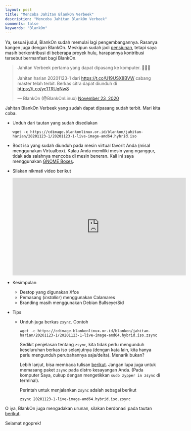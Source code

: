 ```yaml
---
layout: post
title: "Mencoba Jahitan BlankOn Verbeek"
description: "Mencoba Jahitan BlankOn Verbeek"
comments: false
keywords: "BlankOn"
---
```


Ya, sesuai judul, BlankOn sudah memulai lagi pengembangannya. Rasanya kangen juga dengan BlankOn. Meskipun sudah jadi [pensiunan](https://kabarlinux.id/2017/enam-pengembang-undur-diri-dari-tim-pengembang-blankon-terima-kasih-atas-kerja-kerasnya/), tetapi saya masih berkontribusi di beberapa proyek hulu, harapannya kontribusi tersebut bermanfaat bagi BlankOn.

<blockquote class="twitter-tweet"><p lang="in" dir="ltr">Jahitan Verbeek pertama yang dapat dipasang ke komputer. 🥳🥳🥳<br><br>Jahitan harian 20201123-1 dari <a href="https://t.co/U19USX8BVW">https://t.co/U19USX8BVW</a> cabang master telah terbit. Berkas citra dapat diunduh di <a href="https://t.co/yc1TRUqNw8">https://t.co/yc1TRUqNw8</a></p>&mdash; BlankOn (@BlankOnLinux) <a href="https://twitter.com/BlankOnLinux/status/1330888111987978242?ref_src=twsrc%5Etfw">November 23, 2020</a></blockquote> <script async src="https://platform.twitter.com/widgets.js" charset="utf-8"></script>

Jahitan BlankOn Verbeek yang sudah dapat dipasang sudah terbit. Mari kita coba.

* Unduh dari tautan yang sudah disediakan
    ```
    wget -c https://cdimage.blankonlinux.or.id/blankon/jahitan-harian/20201123-1/20201123-1-live-image-amd64.hybrid.iso
    ```
* Boot iso yang sudah diunduh pada mesin virtual favorit Anda (misal menggunakan Virtualbox). Kalau Anda memiliki mesin yang nganggur, tidak ada salahnya mencoba di mesin beneran. Kali ini saya menggunakan [GNOME Boxes](https://wiki.gnome.org/Apps/Boxes).

* Silakan nikmati video berikut

    <iframe width="560" height="315" src="https://www.youtube.com/embed/ZUvYLtjz1SM" frameborder="0" allow="accelerometer; autoplay; clipboard-write; encrypted-media; gyroscope; picture-in-picture" allowfullscreen></iframe>

* Kesimpulan:
    - Destop yang digunakan Xfce
    - Pemasang (*installer*) menggunakan Calamares
    - Branding masih menggunakan Debian Bullseye/Sid

* Tips
    * Unduh juga berkas `zsync`. Contoh 
        ```
        wget -c https://cdimage.blankonlinux.or.id/blankon/jahitan-harian/20201123-1/20201123-1-live-image-amd64.hybrid.iso.zsync
        ``` 
        Sedikit penjelasan tentang `zsync`, kita tidak perlu mengunduh keseluruhan berkas iso selanjutnya (dengan kata lain, kita hanya perlu mengunduh perubahannya saja/delta). Menarik bukan?

        Lebih lanjut, bisa membaca tulisan [berikut](https://ha.hn.web.id/2016/10/16/unduh-berkas-iso-dengan-zsync/). Jangan lupa juga untuk memasang paket `zsync` pada distro kesayangan Anda. (Pada komputer Saya, cukup dengan mengetikkan `sudo zypper in zsync` di terminal).

        Perintah untuk menjalankan `zsync` adalah sebagai berikut
        ```
        zsync 20201123-1-live-image-amd64.hybrid.iso.zsync
        ```

O iya, BlankOn juga mengadakan urunan, silakan berdonasi pada tautan [berikut](https://kitabisa.com/campaign/urunanpengembanganblankon).

Selamat ngoprek!
